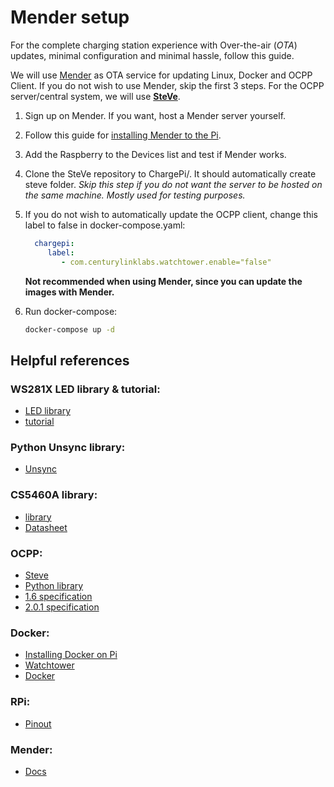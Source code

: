 # Mender setup

For the complete charging station experience with Over-the-air (*OTA*) updates, minimal configuration and minimal
hassle, follow this guide.

We will use [Mender](https://mender.io/) as OTA service for updating Linux, Docker and OCPP Client. If you do not wish
to use Mender, skip the first 3 steps. For the OCPP server/central system, we will
use **[SteVe](https://github.com/RWTH-i5-IDSG/steve)**.

1. Sign up on Mender. If you want, host a Mender server yourself.
2. Follow this guide
   for [installing Mender to the Pi](https://docs.mender.io/get-started/preparation/prepare-a-raspberry-pi-device).
3. Add the Raspberry to the Devices list and test if Mender works.
5. Clone the SteVe repository to ChargePi/. It should automatically create steve folder.
   *Skip this step if you do not want the server to be hosted on the same machine. Mostly used for testing purposes.*
6. If you do not wish to automatically update the OCPP client, change this label to false in docker-compose.yaml:

   ```yaml
     chargepi:
        label:
           - com.centurylinklabs.watchtower.enable="false"
   ```

   **Not recommended when using Mender, since you can update the images with Mender.**

7. Run docker-compose:

    ```bash
    docker-compose up -d 
    ```

## Helpful references

### WS281X LED library & tutorial:

- [LED library](https://github.com/jgarff/rpi_ws281x)
- [tutorial](https://tutorials-raspberrypi.com/connect-control-raspberry-pi-ws2812-rgb-led-strips/)

### Python Unsync library:

- [Unsync](https://asherman.io/projects/unsync.html)

### CS5460A library:

- [library](https://github.com/cbm80amiga/ST7789_power_meter_cs5460a_display/)
- [Datasheet](https://statics.cirrus.com/pubs/proDatasheet/CS5460A_F5.pdf)

### OCPP:

- [Steve](https://github.com/RWTH-i5-IDSG/steve)
- [Python library](https://github.com/mobilityhouse/ocpp)
- [1.6 specification](https://www.oasis-open.org/committees/download.php/58944/ocpp-1.6.pdf)
- [2.0.1 specification](https://github.com/mobilityhouse/ocpp/tree/master/docs/v201)

### Docker:

- [Installing Docker on Pi](https://www.docker.com/blog/happy-pi-day-docker-raspberry-pi/)
- [Watchtower](https://github.com/containrrr/watchtower)
- [Docker](https://docs.docker.com/)

### RPi:

- [Pinout](https://pinout.xyz/)

### Mender:

- [Docs](https://docs.mender.io/get-started/preparation/prepare-a-raspberry-pi-device)